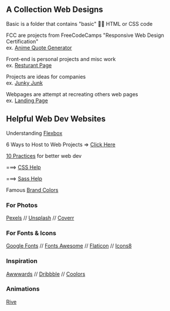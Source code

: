  <h2>A Collection Web Designs</h2>

Basic is a folder that contains "basic" 🤷‍♂️ HTML or CSS code 

FCC are projects from FreeCodeCamps "Responsive Web Design Certification"  
ex. <a href="https://codepen.io/rhollings/full/bGrELNL" target="_blank">Anime Quote Generator</a>

Front-end is personal projects and misc work  
ex. <a href="https://codepen.io/rhollings/full/NWpzyNE">Resturant Page</a>

Projects are ideas for companies  
ex. <a href="https://github.com/rhollings/web_design/tree/main/projects/groovy2.0">Junky Junk</a>

Webpages are attempt at recreating others web pages   
ex. <a href="https://codepen.io/rhollings/full/LYyXoBW">Landing Page</a>



<h2>Helpful Web Dev Websites</h2>

Understanding <a href="https://preview.webflow.com/preview/flexbox-game?preview=d1a26b027c4803817087a91c651e321f&m=1" target="_blank">Flexbox</a>

6 Ways to Host to Web Projects => <a href="https://blog.suhailkakar.com/6-ways-to-host-your-react-js-app-for-free">Click Here</a>

<a href="https://javascript.plainenglish.io/10-best-websites-for-practising-and-perfecting-front-end-development-56e382b2c0ac">10 Practices</a> for better web dev

===> <a href="https://web.dev/learn/css/" target="_blank">CSS Help</a> 

===> <a href="https://sass-lang.com/guide" target="_blank">Sass Help</a>

Famous <a href="https://brandpalettes.com/" target="_blank">Brand Colors</a>

<h3> For Photos</h3>
<a href="https://www.pexels.com/" target="_blank">Pexels</a> // 
<a href="https://unsplash.com/" target="_blank">Unsplash</a> //
<a href="https://coverr.co/" target="_blank">Coverr</a> 
 
<h3> For Fonts & Icons </h3>
<a href="https://fonts.google.com/" target="_blank">Google Fonts</a> //
<a href="https://fontawesome.com/v5.15/icons?d=gallery&p=2" target="_blank">Fonts Awesome</a> //
<a href="https://www.flaticon.com/" target="_blank">Flaticon</a> //
<a href="https://icons8.com/" target="_blank">Icons8</a>
 
<h3>Inspiration</h3>
<a href="https://www.awwwards.com/" target="_blank">Awwwards</a> //
<a href="https://dribbble.com/" target="_blank">Dribbble</a> //
<a href="https://coolors.co/palettes/trending" target="_blank">Coolors</a>
 
<h3>Animations</h3>
<a href="https://rive.app/" target="_blank">Rive</a>
